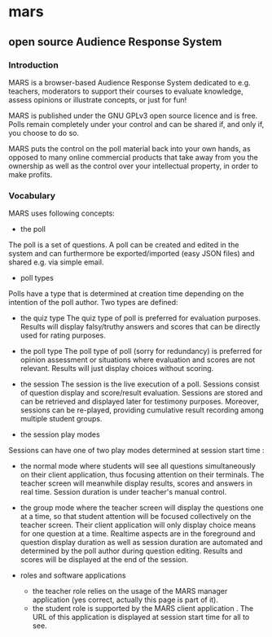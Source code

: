 # mars
## open source Audience Response System

### Introduction

MARS is a browser-based Audience Response System dedicated to e.g. teachers, moderators to support their courses to evaluate knowledge, assess opinions or illustrate concepts, or just for fun!

MARS is published under the GNU GPLv3 open source licence and is free. Polls remain completely under your control and can be shared if, and only if, you choose to do so.

MARS puts the control on the poll material back into your own hands, as opposed to many online commercial products that take away from you the ownership as well as the control over your intellectual property, in order to make profits.

### Vocabulary

MARS uses following concepts:

* the poll

The poll is a set of questions. A poll can be created and edited in the system and can furthermore be exported/imported 
(easy JSON files) and shared e.g. via simple email.
* poll types

Polls have a type that is determined at creation time depending on the intention of the poll author. Two types are defined:

* the quiz type
The quiz type of poll is preferred for evaluation purposes. Results will display falsy/truthy answers and scores that can be directly used for rating purposes.
* the poll type
The poll type of poll (sorry for redundancy) is preferred for opinion assessment or situations where evaluation and scores are not relevant. Results will just display choices without scoring.

* the session
The session is the live execution of a poll. Sessions consist of question display and score/result evaluation. 
Sessions are stored and can be retrieved and displayed later for testimony purposes. 
Moreover, sessions can be re-played, providing cumulative result recording among multiple student groups.
* the session play modes

Sessions can have one of two play modes determined at session start time :
* the normal mode where students will see all questions simultaneously on their client application, thus focusing attention on their terminals. The teacher screen will meanwhile display results, scores and answers in real time. Session duration is under teacher's manual control.
* the group mode where the teacher screen will display the questions one at a time, so that student attention will be focused collectively on the teacher screen. Their client application will only display choice means for one question at a time. Realtime aspects are in the foreground and question display duration as well as session duration are automated and determined by the poll author during question editing. Results and scores will be displayed at the end of the session.

* roles and software applications

  * the teacher role relies on the usage of the MARS manager application (yes correct, actually this page is part of it).
  * the student role is supported by the MARS client application . The URL of this application is displayed at 
session start time for all to see.

